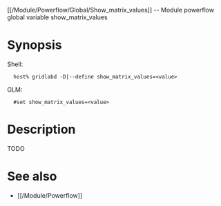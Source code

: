 [[/Module/Powerflow/Global/Show_matrix_values]] -- Module powerflow global variable show_matrix_values

# Synopsis
Shell:
~~~
  host% gridlabd -D|--define show_matrix_values=<value>
~~~
GLM:
~~~
  #set show_matrix_values=<value>
~~~

# Description

TODO

# See also
* [[/Module/Powerflow]]
